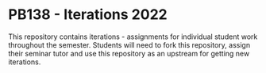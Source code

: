 # PB138 - Iterations 2022

This repository contains iterations - assignments for individual student work throughout the semester. Students will need to fork this repository, assign their seminar tutor and use this repository as an upstream for getting new iterations.